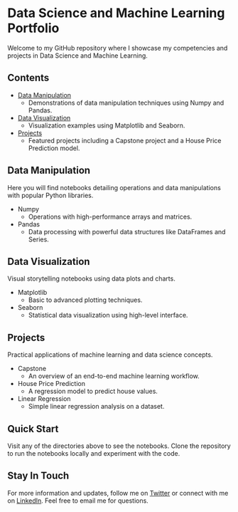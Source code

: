 # Data Science and Machine Learning Portfolio

Welcome to my GitHub repository where I showcase my competencies and projects in Data Science and Machine Learning.

## Contents

- [Data Manipulation](#data-manipulation)
  - Demonstrations of data manipulation techniques using Numpy and Pandas.
- [Data Visualization](#data-visualization)
  - Visualization examples using Matplotlib and Seaborn.
- [Projects](#projects)
  - Featured projects including a Capstone project and a House Price Prediction model.

## Data Manipulation

Here you will find notebooks detailing operations and data manipulations with popular Python libraries.

- Numpy
  - Operations with high-performance arrays and matrices.
- Pandas
  - Data processing with powerful data structures like DataFrames and Series.

## Data Visualization

Visual storytelling notebooks using data plots and charts.

- Matplotlib
  - Basic to advanced plotting techniques.
- Seaborn
  - Statistical data visualization using high-level interface.

## Projects

Practical applications of machine learning and data science concepts.

- Capstone
  - An overview of an end-to-end machine learning workflow.
- House Price Prediction
  - A regression model to predict house values.
- Linear Regression
  - Simple linear regression analysis on a dataset.

## Quick Start

Visit any of the directories above to see the notebooks. Clone the repository to run the notebooks locally and experiment with the code.

## Stay In Touch

For more information and updates, follow me on [Twitter](https://www.twitter.com/aharoJ) or connect with me on [LinkedIn](https://www.linkedin.com/in/aharoJ/). Feel free to email me for questions.
